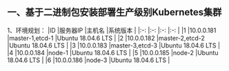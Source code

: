 

## 一、基于二进制包安装部署生产级别Kubernetes集群
1、环境规划：
|ID  |服务器IP    |主机名           |系统版本            |
|:-: |:-:         |:-:              |:-:                 |
|1   |10.0.0.181  |master-1,etcd-1  |Ubuntu 18.04.6 LTS  |
|2   |10.0.0.182  |master-2,etcd-2  |Ubuntu 18.04.6 LTS  |
|3   |10.0.0.183  |master-3,etcd-3  |Ubuntu 18.04.6 LTS  |
|4   |10.0.0.184  |node-1           |Ubuntu 18.04.6 LTS  |
|5   |10.0.0.185  |node-2           |Ubuntu 18.04.6 LTS  | 
|6   |10.0.0.186  |node-3           |Ubuntu 18.04.6 LTS  |


